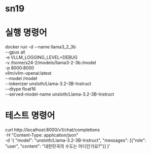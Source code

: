 # sn19

# 실행 명령어 
docker run -d --name llama3_2_3b \
  --gpus all \
  -e VLLM_LOGGING_LEVEL=DEBUG \
  -v /home/s24-2/models/llama3-2-3b:/model \
  -p 8000:8000 \
  vllm/vllm-openai:latest \
  --model /model \
  --tokenizer unsloth/Llama-3.2-3B-Instruct \
  --dtype float16 \
  --served-model-name unsloth/Llama-3.2-3B-Instruct

# 테스트 명령어 

curl http://localhost:8000/v1/chat/completions \
  -H "Content-Type: application/json" \
  -d '{
    "model": "unsloth/Llama-3.2-3B-Instruct",
    "messages": [{"role": "user", "content": "대한민국의 수도는 어디인가요?"}]
  }'
